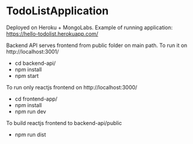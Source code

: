 # TodoListApplication
Deployed on Heroku + MongoLabs.
Example of running application: https://hello-todolist.herokuapp.com/

Backend API serves frontend from public folder on main path.
To run it on http://localhost:3001/
* cd backend-api/
* npm install
* npm start

To run only reactjs frontend on http://localhost:3000/
* cd frontend-app/
* npm install
* npm run dev

To build reactjs frontend to backend-api/public
* npm run dist
